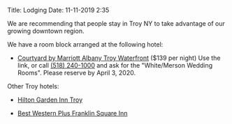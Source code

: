 Title: Lodging
Date: 11-11-2019 2:35

We are recommending that people stay in Troy NY to take advantage of our growing
downtown region.

We have a room block arranged at the following hotel:

- [Courtyard by Marriott Albany Troy Waterfront](https://www.marriott.com/events/start.mi?id=1579297311150&key=GRP) ($139 per night) Use the link, or call [(518) 240-1000](tel:5182401000) and ask for the "White/Merson Wedding Rooms". Please reserve by April 3, 2020.

Other Troy hotels:

- [Hilton Garden Inn Troy](https://www.hilton.com/en/hotels/albtygi-hilton-garden-inn-troy/)

- [Best Western Plus Franklin Square Inn](https://franklinsquareinn.com/)
